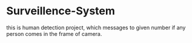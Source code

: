 # Surveillence-System
this is human detection project, which messages to given number if any person comes in the frame of camera.
